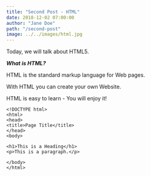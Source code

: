 ```yaml
---
title: "Second Post - HTML"
date: 2018-12-02 07:00:00
author: "Jane Doe"
path: "/second-post"
image: ../../images/html.jpg
---
```


Today, we will talk about HTML5.

**_What is HTML?_**

HTML is the standard markup language for Web pages.

With HTML you can create your own Website.

HTML is easy to learn - You will enjoy it!

```
<!DOCTYPE html>
<html>
<head>
<title>Page Title</title>
</head>
<body>

<h1>This is a Heading</h1>
<p>This is a paragraph.</p>

</body>
</html>
```
